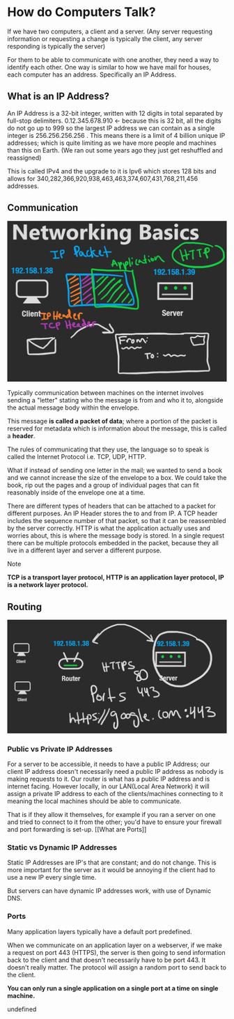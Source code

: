 # How do Computers Talk?

If we have two computers, a client and a server. (Any server requesting information or requesting a change is typically the client, any server responding is typically the server)

For them to be able to communicate with one another, they need a way to identify each other. One way is similar to how we have mail for houses, each computer has an address. Specifically an IP Address.

## What is an IP Address?

An IP Address is a 32-bit integer, written with 12 digits in total separated by full-stop delimiters.
$0.12.345.678.910$ <- because this is 32 bit, all the digits do not go up to 999 so the largest IP address we can contain as a single integer is $256.256.256.256$ . This means there is a limit of 4 billion unique IP addresses; which is quite limiting as we have more people and machines than this on Earth. (We ran out some years ago they just get reshuffled and reassigned)

This is called IPv4 and the upgrade to it is Ipv6 which stores 128 bits and allows for 340,282,366,920,938,463,463,374,607,431,768,211,456 addresses.

## Communication
![](assets/0995998769d995612eab7aafc8be358a.png)

Typically communication between machines on the internet involves sending a "letter" stating who the message is from and who it to, alongside the actual message body within the envelope.

This message **is called a packet of data**; where a portion of the packet is reserved for metadata which is information about the message, this is called a **header**.

The rules of communicating that they use, the language so to speak is called the Internet Protocol i.e. TCP, UDP, HTTP.

What if instead of sending one letter in the mail; we wanted to send a book and we cannot increase the size of the envelope to a box. We could take the book, rip out the pages and a group of individual pages that can fit reasonably inside of the envelope one at a time.

There are different types of headers that can be attached to a packet for different purposes. An IP Header stores the to and from IP. A TCP header includes the sequence number of that packet, so that it can be reassembled by the server correctly. HTTP is what the application actually uses and worries about, this is where the message body is stored. In a single request there can be multiple protocols embedded in the packet, because they all live in a different layer and server a different purpose.

> [!NOTE]
> **TCP is a transport layer protocol, HTTP is an application layer protocol, IP is a network layer protocol.**

## Routing
![](assets/96d58a621dfb4027157f0874b628f82a.png)
### Public vs Private IP Addresses
For a server to be accessible, it needs to have a public IP Address; our client IP address doesn't necessarily need a public IP address as nobody is making requests to it. Our router is what has a public IP address and is internet facing. However locally, in our LAN(Local Area Network) it will assign a private IP address to each of the clients/machines connecting to it meaning the local machines should be able to communicate.

That is if they allow it themselves, for example if you ran a server on one and tried to connect to it from the other; you'd have to ensure your firewall and port forwarding is set-up. [[What are Ports]]

### Static vs Dynamic IP Addresses
Static IP Addresses are IP's that are constant; and do not change. This is more important for the server as it would be annoying if the client had to use a new IP every single time.

But servers can have dynamic IP addresses work, with use of Dynamic DNS.

### Ports
Many application layers typically have a default port predefined.

When we communicate on an application layer on a webserver, if we make a request on port 443 (HTTPS), the server is then going to send information back to the client and that doesn't necessarily have to be port 443. It doesn't really matter. The protocol will assign a random port to send back to the client.

**You can only run a single application on a single port at a time on single machine.**

undefined
